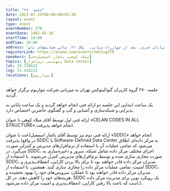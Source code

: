 ```yaml
---
title: "جلسه ۲۷۰"
date: 2023-07-23T00:00:00+03:30
layout: event
type: event
eventNumber: 270
eventDate: 1402-05-10
startTime: 18:00
endTime: 20:00
address: "هفت تیر، خیابان قائم مقام، میدان شعاع، خیابان خدری، بعد از چهارراه سنایی،  پلاک ۳۱، سالن همایش‌های یاس"
registerLink: https://evand.com/events/tehlug270
speakers: [میلاد کوهی, یاشار اسمعیل‌دخت]
topics: [مهندسی نرم‌افزار, Data center]
lat: 35.720612
lng: 51.418212
locations: [نتواریوم]
---
```

جلسه ۲۷۰ گروه کاربران گنو/لینوکس تهران به میزبانی شرکت نتواریوم برگزار خواهد گردید.

یک ساعت ابتدایی این جلسه دو ارائه فنی انجام خواهد گردید و یک ساعت پایانی به پذیرایی و شبکه‌سازی و آشنایی و گپ و گفتگوی حاضرین اختصاص دارد.

ارائه فنی اول توسط آقای میلاد کوهی با عنوان «CELAN CODES IN ALL STRUCTURE» انجام خواهد پذیرفت.  

ارائه فنی دوم نیز توسط آقای یاشار اسمعیل‌دُخت با عنوان «SDDC» انجام خواهد پذیرفت (در واقع SDDC یا Software-Defined Data Center به مرکز داده‌ای اطلاق می‌شود که تمامی عملیات آن با استفاده از نرم‌افزارهای مدیریتی و کنترلی صورت می‌گیرد. در SDDC، اجزای مختلف مرکز داده شامل شبکه، سرور و ذخیره‌سازی به صورت مجازی سازی شده و توسط نرم‌افزارهای مدیریتی کنترل می‌شوند. با استفاده از SDDC، مدیران مرکز داده قادر خواهند بود تا برای بالا بردن کارایی، انعطاف‌پذیری و امنیت، تمامی عملیات مرکز داده را مجازی سازی کنند. همچنین، با استفاده از SDDC، مدیران مرکز داده قادر خواهند بود تا عملکرد سرویس‌های خود را بهبود بخشیده و هزینه‌های خود را کاهش دهند. در کل، SDDC یک رویکرد نوین برای مدیریت مرکز داده است که باعث بالا رفتن کارایی، انعطاف‌پذیری و امنیت مرکز داده می‌شود.).
